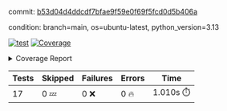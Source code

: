 commit: [b53d04d4ddcdf7bfae9f59e0f69f5fcd0d5b406a](https://github.com/rcmdnk/conf-finder/tree/b53d04d4ddcdf7bfae9f59e0f69f5fcd0d5b406a)

condition: branch=main, os=ubuntu-latest, python_version=3.13

[![test](https://github.com/rcmdnk/conf-finder/actions/workflows/test.yml/badge.svg)](https://github.com/rcmdnk/conf-finder/actions/runs/17056399001)
<a href="https://github.com/rcmdnk/conf-finder/blob/b53d04d4ddcdf7bfae9f59e0f69f5fcd0d5b406a/README.md"><img alt="Coverage" src="https://img.shields.io/badge/Coverage-83%25-green.svg" /></a><details><summary>Coverage Report </summary><table><tr><th>File</th><th>Stmts</th><th>Miss</th><th>Cover</th><th>Missing</th></tr><tbody><tr><td colspan="5"><b>src/conf_finder</b></td></tr><tr><td>&nbsp; &nbsp;<a href="https://github.com/rcmdnk/conf-finder/blob/b53d04d4ddcdf7bfae9f59e0f69f5fcd0d5b406a/src/conf_finder/__init__.py">\_\_init\_\_.py</a></td><td>8</td><td>2</td><td>75%</td><td><a href="https://github.com/rcmdnk/conf-finder/blob/b53d04d4ddcdf7bfae9f59e0f69f5fcd0d5b406a/src/conf_finder/__init__.py#L11-L12">11&ndash;12</a></td></tr><tr><td>&nbsp; &nbsp;<a href="https://github.com/rcmdnk/conf-finder/blob/b53d04d4ddcdf7bfae9f59e0f69f5fcd0d5b406a/src/conf_finder/conf_finder.py">conf_finder.py</a></td><td>167</td><td>28</td><td>83%</td><td><a href="https://github.com/rcmdnk/conf-finder/blob/b53d04d4ddcdf7bfae9f59e0f69f5fcd0d5b406a/src/conf_finder/conf_finder.py#L62-L63">62&ndash;63</a>, <a href="https://github.com/rcmdnk/conf-finder/blob/b53d04d4ddcdf7bfae9f59e0f69f5fcd0d5b406a/src/conf_finder/conf_finder.py#L86-L90">86&ndash;90</a>, <a href="https://github.com/rcmdnk/conf-finder/blob/b53d04d4ddcdf7bfae9f59e0f69f5fcd0d5b406a/src/conf_finder/conf_finder.py#L99-L100">99&ndash;100</a>, <a href="https://github.com/rcmdnk/conf-finder/blob/b53d04d4ddcdf7bfae9f59e0f69f5fcd0d5b406a/src/conf_finder/conf_finder.py#L105-L106">105&ndash;106</a>, <a href="https://github.com/rcmdnk/conf-finder/blob/b53d04d4ddcdf7bfae9f59e0f69f5fcd0d5b406a/src/conf_finder/conf_finder.py#L150">150</a>, <a href="https://github.com/rcmdnk/conf-finder/blob/b53d04d4ddcdf7bfae9f59e0f69f5fcd0d5b406a/src/conf_finder/conf_finder.py#L169-L174">169&ndash;174</a>, <a href="https://github.com/rcmdnk/conf-finder/blob/b53d04d4ddcdf7bfae9f59e0f69f5fcd0d5b406a/src/conf_finder/conf_finder.py#L195">195</a>, <a href="https://github.com/rcmdnk/conf-finder/blob/b53d04d4ddcdf7bfae9f59e0f69f5fcd0d5b406a/src/conf_finder/conf_finder.py#L200">200</a>, <a href="https://github.com/rcmdnk/conf-finder/blob/b53d04d4ddcdf7bfae9f59e0f69f5fcd0d5b406a/src/conf_finder/conf_finder.py#L228">228</a>, <a href="https://github.com/rcmdnk/conf-finder/blob/b53d04d4ddcdf7bfae9f59e0f69f5fcd0d5b406a/src/conf_finder/conf_finder.py#L246">246</a>, <a href="https://github.com/rcmdnk/conf-finder/blob/b53d04d4ddcdf7bfae9f59e0f69f5fcd0d5b406a/src/conf_finder/conf_finder.py#L289-L290">289&ndash;290</a>, <a href="https://github.com/rcmdnk/conf-finder/blob/b53d04d4ddcdf7bfae9f59e0f69f5fcd0d5b406a/src/conf_finder/conf_finder.py#L320-L321">320&ndash;321</a>, <a href="https://github.com/rcmdnk/conf-finder/blob/b53d04d4ddcdf7bfae9f59e0f69f5fcd0d5b406a/src/conf_finder/conf_finder.py#L325">325</a>, <a href="https://github.com/rcmdnk/conf-finder/blob/b53d04d4ddcdf7bfae9f59e0f69f5fcd0d5b406a/src/conf_finder/conf_finder.py#L333">333</a></td></tr><tr><td><b>TOTAL</b></td><td><b>177</b></td><td><b>30</b></td><td><b>83%</b></td><td>&nbsp;</td></tr></tbody></table></details>

| Tests | Skipped | Failures | Errors | Time |
| ----- | ------- | -------- | -------- | ------------------ |
| 17 | 0 :zzz: | 0 :x: | 0 :fire: | 1.010s :stopwatch: |

